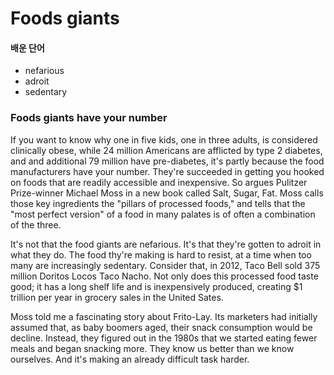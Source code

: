 # Foods giants

#### 배운 단어 <a href="#undefined" id="undefined"></a>

* nefarious
* adroit
* sedentary

### Foods giants have your number <a href="#foods-giants-have-your-number" id="foods-giants-have-your-number"></a>

If you want to know why one in five kids, one in three adults, is considered clinically obese, while 24 million Americans are afflicted by type 2 diabetes, and and additional 79 million have pre-diabetes, it's partly because the food manufacturers have your number. They're succeeded in getting you hooked on foods that are readily accessible and inexpensive. So argues Pulitzer Prize-winner Michael Moss in a new book called Salt, Sugar, Fat. Moss calls those key ingredients the "pillars of processed foods," and tells that the "most perfect version" of a food in many palates is of often a combination of the three.

It's not that the food giants are nefarious. It's that they're gotten to adroit in what they do. The food thy're making is hard to resist, at a time when too many are increasingly sedentary. Consider that, in 2012, Taco Bell sold 375 million Doritos Locos Taco Nacho. Not only does this processed food taste good; it has a long shelf life and is inexpensively produced, creating $1 trillion per year in grocery sales in the United Sates.

Moss told me a fascinating story about Frito-Lay. Its marketers had initially assumed that, as baby boomers aged, their snack consumption would be decline. Instead, they figured out in the 1980s that we started eating fewer meals and began snacking more. They know us better than we know ourselves. And it's making an already difficult task harder.
